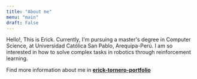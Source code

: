 ```yaml
---
title: "About me"
menu: "main"
draft: False
---
```


Hello!, This is Erick. Currently, I'm pursuing a master's degree in Computer Science, at Universidad Católica San Pablo, Arequipa-Perú. I am so interested in how to solve complex tasks in robotics through reinforcement learning. 

Find more information about me in **[erick-tornero-portfolio](https://ericktornero.github.io)**
